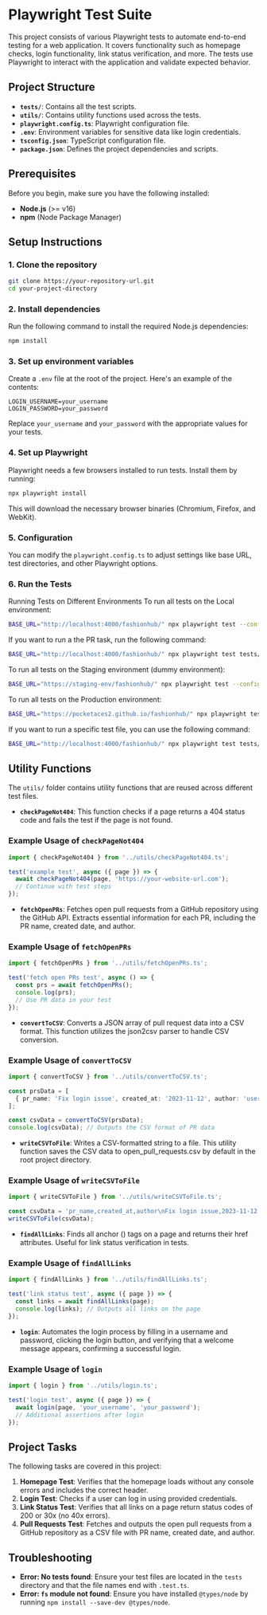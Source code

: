 # Playwright Test Suite

This project consists of various Playwright tests to automate end-to-end testing for a web application. It covers functionality such as homepage checks, login functionality, link status verification, and more. The tests use Playwright to interact with the application and validate expected behavior.

## Project Structure

- **`tests/`**: Contains all the test scripts.
- **`utils/`**: Contains utility functions used across the tests.
- **`playwright.config.ts`**: Playwright configuration file.
- **`.env`**: Environment variables for sensitive data like login credentials.
- **`tsconfig.json`**: TypeScript configuration file.
- **`package.json`**: Defines the project dependencies and scripts.

## Prerequisites

Before you begin, make sure you have the following installed:

- **Node.js** (>= v16)
- **npm** (Node Package Manager)

## Setup Instructions

### 1. Clone the repository

```bash
git clone https://your-repository-url.git
cd your-project-directory
```

### 2. Install dependencies

Run the following command to install the required Node.js dependencies:

```bash
npm install
```

### 3. Set up environment variables

Create a `.env` file at the root of the project. Here's an example of the contents:

```env
LOGIN_USERNAME=your_username
LOGIN_PASSWORD=your_password
```

Replace `your_username` and `your_password` with the appropriate values for your tests.

### 4. Set up Playwright

Playwright needs a few browsers installed to run tests. Install them by running:

```bash
npx playwright install
```

This will download the necessary browser binaries (Chromium, Firefox, and WebKit).

### 5. Configuration

You can modify the `playwright.config.ts` to adjust settings like base URL, test directories, and other Playwright options.

### 6. Run the Tests

Running Tests on Different Environments
To run all tests on the Local environment:

```bash
BASE_URL="http://localhost:4000/fashionhub/" npx playwright test --config=config/playwright.config.ts
```

If you want to run a the PR task, run the following command:

```bash
BASE_URL="http://localhost:4000/fashionhub/" npx playwright test tests/pr-status.test.ts --config=config/playwright.config.ts
```

To run all tests on the Staging environment (dummy environment):
```bash
BASE_URL="https://staging-env/fashionhub/" npx playwright test --config=config/playwright.config.ts
```

To run all tests on the Production environment:
```bash
BASE_URL="https://pocketaces2.github.io/fashionhub/" npx playwright test --config=config/playwright.config.ts
```

If you want to run a specific test file, you can use the following command:
```bash
BASE_URL="http://localhost:4000/fashionhub/" npx playwright test tests/homepage.test.ts --config=config/playwright.config.ts
```

## Utility Functions

The `utils/` folder contains utility functions that are reused across different test files.

- **`checkPageNot404`**: This function checks if a page returns a 404 status code and fails the test if the page is not found.

### Example Usage of `checkPageNot404`

```typescript
import { checkPageNot404 } from '../utils/checkPageNot404.ts';

test('example test', async ({ page }) => {
  await checkPageNot404(page, 'https://your-website-url.com');
  // Continue with test steps
});
```

- **`fetchOpenPRs`**: Fetches open pull requests from a GitHub repository using the GitHub API. Extracts essential information for each PR, including the PR name, created date, and author.

### Example Usage of `fetchOpenPRs`

```typescript
import { fetchOpenPRs } from '../utils/fetchOpenPRs.ts';

test('fetch open PRs test', async () => {
  const prs = await fetchOpenPRs();
  console.log(prs);
  // Use PR data in your test
});
```

- **`convertToCSV`**: Converts a JSON array of pull request data into a CSV format. This function utilizes the json2csv parser to handle CSV conversion.

### Example Usage of `convertToCSV`

```typescript
import { convertToCSV } from '../utils/convertToCSV.ts';

const prsData = [
  { pr_name: 'Fix login issue', created_at: '2023-11-12', author: 'user123' },
];

const csvData = convertToCSV(prsData);
console.log(csvData); // Outputs the CSV format of PR data
```

- **`writeCSVToFile`**: Writes a CSV-formatted string to a file. This utility function saves the CSV data to open_pull_requests.csv by default in the root project directory.

### Example Usage of `writeCSVToFile`

```typescript
import { writeCSVToFile } from '../utils/writeCSVToFile.ts';

const csvData = 'pr_name,created_at,author\nFix login issue,2023-11-12,user123';
writeCSVToFile(csvData);
```

- **`findAllLinks`**: Finds all anchor (<a>) tags on a page and returns their href attributes. Useful for link status verification in tests.

### Example Usage of `findAllLinks`

```typescript
import { findAllLinks } from '../utils/findAllLinks.ts';

test('link status test', async ({ page }) => {
  const links = await findAllLinks(page);
  console.log(links); // Outputs all links on the page
});
```

- **`login`**: Automates the login process by filling in a username and password, clicking the login button, and verifying that a welcome message appears, confirming a successful login.

### Example Usage of `login`

```typescript
import { login } from '../utils/login.ts';

test('login test', async ({ page }) => {
  await login(page, 'your_username', 'your_password');
  // Additional assertions after login
});
```


## Project Tasks

The following tasks are covered in this project:

1. **Homepage Test**: Verifies that the homepage loads without any console errors and includes the correct header.
2. **Login Test**: Checks if a user can log in using provided credentials.
3. **Link Status Test**: Verifies that all links on a page return status codes of 200 or 30x (no 40x errors).
4. **Pull Requests Test**: Fetches and outputs the open pull requests from a GitHub repository as a CSV file with PR name, created date, and author.

## Troubleshooting

- **Error: No tests found**: Ensure your test files are located in the `tests` directory and that the file names end with `.test.ts`.
- **Error: `fs` module not found**: Ensure you have installed `@types/node` by running `npm install --save-dev @types/node`.

